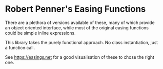 # Robert Penner's Easing Functions

There are a plethora of versions available of these, many of which provide an
object oriented interface, while most of the original easing functions could
be simple inline expressions.

This library takes the purely functional approach.  No class instantiation,
just a function call.

See https://easings.net for a good visualisation of these to chose the right
one.
